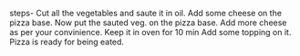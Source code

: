 steps-
Cut all the vegetables and saute it in oil.
Add some cheese on the pizza base.
Now put the sauted veg. on the pizza base.
Add more cheese as per your convinience.
Keep it in oven for 10 min
Add some topping on it.
Pizza is ready for being eated.
